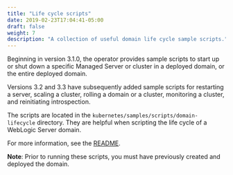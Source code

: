 ```yaml
---
title: "Life cycle scripts"
date: 2019-02-23T17:04:41-05:00
draft: false
weight: 7
description: "A collection of useful domain life cycle sample scripts."
---
```


Beginning in version 3.1.0,
the operator provides sample scripts to start up
or shut down a specific Managed Server or cluster in a deployed domain,
or the entire deployed domain.

Versions 3.2 and 3.3 have subsequently added sample scripts for
restarting a server,
scaling a cluster,
rolling a domain or a cluster,
monitoring a cluster,
and reinitiating introspection.

The scripts are located in the `kubernetes/samples/scripts/domain-lifecycle` directory.
They are helpful when scripting the life cycle of a WebLogic Server domain.

For more information,
see the [README](https://github.com/oracle/weblogic-kubernetes-operator/tree/main/kubernetes/samples/scripts/domain-lifecycle/README.md).

**Note**: Prior to running these scripts, you must have previously created and deployed the domain.

